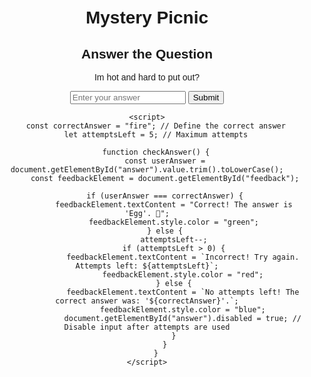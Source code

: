 <!DOCTYPE html>

<html lang="en">
<head>
    <meta charset="UTF-8">
    <meta name="viewport" content="width=device-width, initial-scale=1.0">
    <title>Clue Solver</title>
    <style>
        body { font-family: Arial, sans-serif; text-align: center; margin: 50px; }
        #feedback { font-weight: bold; margin-top: 10px; }
    </style>
</head>
<body>
    <h1>Mystery Picnic</h1>
<html lang="en">
<head>
    <meta charset="UTF-8">
    <meta name="viewport" content="width=device-width, initial-scale=1.0">
    <title>Question with Attempts</title>
    <style>
        body { font-family: Arial, sans-serif; text-align: center; margin: 50px; }
        #feedback { font-weight: bold; margin-top: 10px; }
    </style>


<html lang="en">
<head>
    <meta charset="UTF-8">
    <meta name="viewport" content="width=device-width, initial-scale=1.0">
    <title>Question with Attempts</title>
    <style>
        body { font-family: Arial, sans-serif; text-align: center; margin: 50px; }
        #feedback { font-weight: bold; margin-top: 10px; }
    </style>
</head>
<body>
    <h2>Answer the Question</h2>
    <p id="question">Im hot and hard to put out?</p>
    <input type="text" id="answer" placeholder="Enter your answer">
    <button onclick="checkAnswer()">Submit</button>
    <p id="feedback"></p>

    <script>
        const correctAnswer = "fire"; // Define the correct answer
        let attemptsLeft = 5; // Maximum attempts

        function checkAnswer() {
            const userAnswer = document.getElementById("answer").value.trim().toLowerCase();
            const feedbackElement = document.getElementById("feedback");

            if (userAnswer === correctAnswer) {
                feedbackElement.textContent = "Correct! The answer is 'Egg'. 🎉";
                feedbackElement.style.color = "green";
            } else {
                attemptsLeft--;
                if (attemptsLeft > 0) {
                    feedbackElement.textContent = `Incorrect! Try again. Attempts left: ${attemptsLeft}`;
                    feedbackElement.style.color = "red";
                } else {
                    feedbackElement.textContent = `No attempts left! The correct answer was: '${correctAnswer}'.`;
                    feedbackElement.style.color = "blue";
                    document.getElementById("answer").disabled = true; // Disable input after attempts are used
                }
            }
        }
    </script>
</body>
</html>
